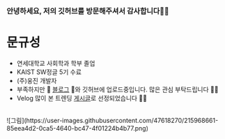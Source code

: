 ### 안녕하세요, 저의 깃허브를 방문해주셔서 감사합니다👋👋

# 문규성

- 연세대학교 사회학과 학부 졸업
- KAIST SW정글 5기 수료
- (주)웅진 개발자
- 부족하지만 🙆 [블로그](https://velog.io/@ngngs) 🙆와 깃허브에 업로드중입니다. 많은 관심 부탁드립니다 👏👏
- Velog 많이 본 트렌딩 [게시글](https://velog.io/@ngngs/%ED%95%9C-%EC%9E%A5%EC%9C%BC%EB%A1%9C-%EB%B3%B4%EB%8A%94-%EC%95%8C%EA%B3%A0%EB%A6%AC%EC%A6%98)로 선정되었습니다 👩‍💻
<br>
![그림](https://user-images.githubusercontent.com/47618270/215968661-85eea4d2-0ca5-4640-bc47-4f01224b4b77.png)

